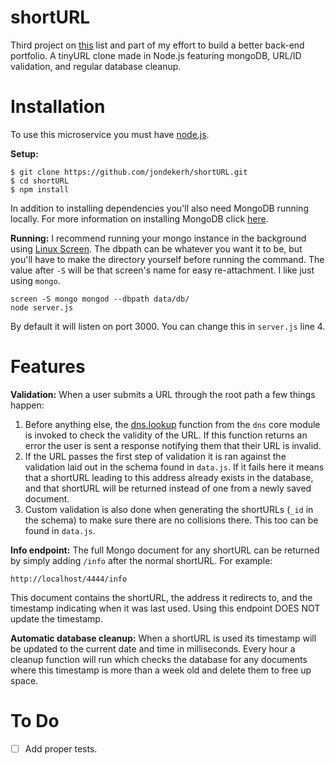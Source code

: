 # shortURL
Third project on [this](https://www.quora.com/What-does-a-good-junior-backend-developer-portfolio-website-look-like/#w5Ttk5Aw21) list and part of my effort to build a better back-end portfolio. A tinyURL clone made in Node.js featuring mongoDB, URL/ID validation, and regular database cleanup.

# Installation
To use this microservice you must have [node.js](https://nodejs.org/en/).

**Setup:**
```
$ git clone https://github.com/jondekerh/shortURL.git
$ cd shortURL
$ npm install
```
In addition to installing dependencies you'll also need MongoDB running locally. For more information on installing MongoDB click [here](https://docs.mongodb.com/manual/installation/#tutorials).

**Running:**
I recommend running your mongo instance in the background using [Linux Screen](https://www.rackaid.com/blog/linux-screen-tutorial-and-how-to/). The dbpath can be whatever you want it to be, but you'll have to make the directory yourself before running the command. The value after `-S` will be that screen's name for easy re-attachment. I like just using `mongo`.
```
screen -S mongo mongod --dbpath data/db/
node server.js
```
By default it will listen on port 3000. You can change this in `server.js` line 4.

# Features
**Validation:**
When a user submits a URL through the root path a few things happen:
 1. Before anything else, the [dns.lookup](https://nodejs.org/api/dns.html#dns_dns_lookup_hostname_options_callback) function from the `dns` core module is invoked to check the validity of the URL. If this function returns an error the user is sent a response notifying them that their URL is invalid.
 2. If the URL passes the first step of validation it is ran against the validation laid out in the schema found in `data.js`. If it fails here it means that a shortURL leading to this address already exists in the database, and that shortURL will be returned instead of one from a newly saved document.
 3. Custom validation is also done when generating the shortURLs (`_id` in the schema) to make sure there are no collisions there. This too can be found in `data.js`.

**Info endpoint:**
The full Mongo document for any shortURL can be returned by simply adding `/info` after the normal shortURL. For example:
```
http://localhost/4444/info
```
This document contains the shortURL, the address it redirects to, and the timestamp indicating when it was last used. Using this endpoint DOES NOT update the timestamp.

**Automatic database cleanup:**
When a shortURL is used its timestamp will be updated to the current date and time in milliseconds. Every hour a cleanup function will run which checks the database for any documents where this timestamp is more than a week old and delete them to free up space.

# To Do
- [ ] Add proper tests.
